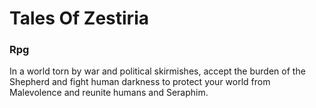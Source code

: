 # Tales Of Zestiria

### Rpg

In a world torn by war and political skirmishes, accept the burden of the Shepherd and fight human darkness to protect your world from Malevolence and reunite humans and Seraphim.